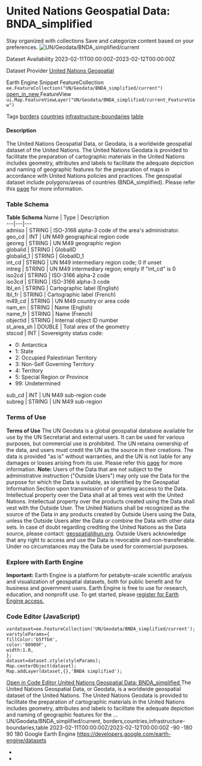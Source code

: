  
#  United Nations Geospatial Data: BNDA_simplified 
Stay organized with collections  Save and categorize content based on your preferences. 
![UN/Geodata/BNDA_simplified/current](https://developers.google.com/earth-engine/datasets/images/UN/UN_Geodata_BNDA_simplified_current_sample.png) 

Dataset Availability
    2023-02-11T00:00:00Z–2023-02-12T00:00:00Z 

Dataset Provider
     [ United Nations Geospatial ](https://geoportal.un.org/arcgis/home/user.html?user=United_Nations_Geospatial) 

Earth Engine Snippet
     FeatureCollection `    ee.FeatureCollection("UN/Geodata/BNDA_simplified/current")   ` [ open_in_new ](https://code.earthengine.google.com/?scriptPath=Examples:Datasets/UN/UN_Geodata_BNDA_simplified_current)      FeatureView  `    ui.Map.FeatureViewLayer("UN/Geodata/BNDA_simplified/current_FeatureView")   ` 

Tags
     [borders](https://developers.google.com/earth-engine/datasets/tags/borders) [countries](https://developers.google.com/earth-engine/datasets/tags/countries) [infrastructure-boundaries](https://developers.google.com/earth-engine/datasets/tags/infrastructure-boundaries) [table](https://developers.google.com/earth-engine/datasets/tags/table)
#### Description
The United Nations Geospatial Data, or Geodata, is a worldwide geospatial dataset of the United Nations.
The United Nations Geodata is provided to facilitate the preparation of cartographic materials in the United Nations includes geometry, attributes and labels to facilitate the adequate depiction and naming of geographic features for the preparation of maps in accordance with United Nations policies and practices.
The geospatial dataset include polygons/areas of countries (BNDA_simplified). Please refer this [page](https://geoportal.un.org/arcgis/home/item.html?id=e4ee80edac9d4e08b8303522dd4a5fc1) for more information.
### Table Schema
**Table Schema**
Name | Type | Description  
---|---|---  
admiso | STRING | ISO-3166 alpha-3 code of the area's administrator.  
geo_cd | INT | UN M49 geographical region code  
georeg | STRING | UN M49 geographic region  
globalid | STRING | GlobalID  
globalid_1 | STRING | GlobalID_1  
int_cd | STRING | UN M49 intermediary region code; 0 if unset  
intreg | STRING | UN M49 intermediary region; empty if "int_cd" is 0  
iso2cd | STRING | ISO-3166 alpha-2 code  
iso3cd | STRING | ISO-3166 alpha-3 code  
lbl_en | STRING | Cartographic label (English)  
lbl_fr | STRING | Cartographic label (French)  
m49_cd | STRING | UN M49 country or area code  
nam_en | STRING | Name (English)  
name_fr | STRING | Name (French)  
objectid | STRING | Internal object ID number  
st_area_sh | DOUBLE | Total area of the geometry  
stscod | INT | Sovereignty status code:
  * 0: Antarctica
  * 1: State
  * 2: Occupied Palestinian Territory
  * 3: Non-Self Governing Territory
  * 4: Territory
  * 5: Special Region or Province
  * 99: Undetermined

  
sub_cd | INT | UN M49 sub-region code  
subreg | STRING | UN M49 sub-region  
### Terms of Use
**Terms of Use**
The UN Geodata is a global geospatial database available for use by the UN Secretariat and external users. It can be used for various purposes, but commercial use is prohibited. The UN retains ownership of the data, and users must credit the UN as the source in their creations. The data is provided "as is" without warranties, and the UN is not liable for any damages or losses arising from its use. Please refer this [page](https://developers.google.com/earth-engine/datasets/papers/BNDA_terms_of_use.pdf) for more information.
**Note:** Users of the Data that are not subject to the administrative instruction ("Outside Users") may only use the Data for the purpose for which the Data is suitable, as identified by the Geospatial Information Section upon transmission of or granting access to the Data. Intellectual property over the Data shall at all times vest with the United Nations. Intellectual property over the products created using the Data shall vest with the Outside User. The United Nations shall be recognized as the source of the Data in any products created by Outside Users using the Data, unless the Outside Users alter the Data or combine the Data with other data sets. In case of doubt regarding crediting the United Nations as the Data source, please contact: geospatial@un.org. Outside Users acknowledge that any right to access and use the Data is revocable and non-transferable. Under no circumstances may the Data be used for commercial purposes.
### Explore with Earth Engine
**Important:** Earth Engine is a platform for petabyte-scale scientific analysis and visualization of geospatial datasets, both for public benefit and for business and government users. Earth Engine is free to use for research, education, and nonprofit use. To get started, please [register for Earth Engine access.](https://console.cloud.google.com/earth-engine)
### Code Editor (JavaScript)
```
vardataset=ee.FeatureCollection('UN/Geodata/BNDA_simplified/current');
varstyleParams={
fillColor:'b5ffb4',
color:'00909F',
width:1.0,
};
dataset=dataset.style(styleParams);
Map.centerObject(dataset);
Map.addLayer(dataset,{},'BNDA simplified');
```
[ Open in Code Editor ](https://code.earthengine.google.com/?scriptPath=Examples:Datasets/UN/UN_Geodata_BNDA_simplified_current)
[ United Nations Geospatial Data: BNDA_simplified ](https://developers.google.com/earth-engine/datasets/catalog/UN_Geodata_BNDA_simplified_current)
The United Nations Geospatial Data, or Geodata, is a worldwide geospatial dataset of the United Nations. The United Nations Geodata is provided to facilitate the preparation of cartographic materials in the United Nations includes geometry, attributes and labels to facilitate the adequate depiction and naming of geographic features for the …
UN/Geodata/BNDA_simplified/current, borders,countries,infrastructure-boundaries,table 
2023-02-11T00:00:00Z/2023-02-12T00:00:00Z
-90 -180 90 180 
Google Earth Engine
https://developers.google.com/earth-engine/datasets
  * [ ](https://doi.org/https://geoportal.un.org/arcgis/home/user.html?user=United_Nations_Geospatial)
  * [ ](https://doi.org/https://developers.google.com/earth-engine/datasets/catalog/UN_Geodata_BNDA_simplified_current)


